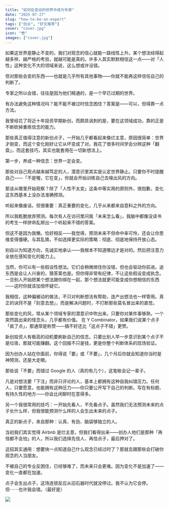 ```yaml
---
title: "如何在变动的世界中成为专家"
date: "2025-07-27"
slug: "how-to-be-an-expert"
tags: ["创业", "好文推荐"]
cover: "cover.jpg"
icon: "😎"
images: ["cover.jpg"]
---
```

如果这世界是静止不变的，我们对观念的信心就能一路线性上升。某个想法经得起越多样、越严格的考验，就越可能是真的。许多人其实默默相信这一点——对「人性」这种变化不大的领域来说，这么想或许没错。



但对那些会变的东西——也就是几乎所有其他事物——你就不能再这样信任自己的判断了。



专家之所以会错，往往是因为他们精通的，是一个早已过期的世界。



有办法避免这种情况吗？能不能不被过时信念困住？答案是——可以，但得靠一点方法。



我曾经花了将近十年投资早期新创，而颇具讽刺的是，要在这领域成功，靠的正是不断砍掉重练信念的能力。



那些真正值得注意的新创点子，一开始几乎都看起来像烂主意，原因很简单：世界才刚变，而这个变化刚好让它从坏变成了对。我花了很多时间学会分辨这种「翻盘」，而这套技巧，其实也能套用在一切新想法上。



第一步，养成一种信念：世界一定会变。



那些对自己观点越来越笃定的人，潜意识里其实是认定世界静止。只要你不时提醒自己——「不是喔，它在变」，你就会开始训练自己去嗅出风的方向。



那该从哪里开始观察？除了「人性不太变」这条中等实用的原则外，很抱歉，变化这东西基本上没办法准确预测。



听起来像废话，但很重要：真正重要的变化，几乎从来都来自意料之外的方向。



所以我乾脆放弃预测。每次有人在访问里问我「未来怎么看」，我脑中都像没读书的考生一样拼命乱掰出一个听起来不错的答案。



但这不是因为我懒。恰好相反——我觉得，预测未来不但命中率可怜，还会让你思维变得僵硬。与其乱猜，不如选择更实际的策略：彻底、彻底地保持开放心态。



别自以为知道方向，先诚实地承认——我根本不知道哪边才是对的。然后把注意力全放在感知变化的能力上。



当然，你可以有一些假设性想法。它们会稍微绑住你没错，但也会驱动你前进。追东西是会让人兴奋的，猜答案也是。但你得非常有纪律，不让这些假设变成执念。
一旦别人开始把某个想法跟你绑在一起，那个想法就更可能变成你想相信的东西——这时你就该加倍怀疑它。



我相信，这种偏被动的做法，不只对判断想法有帮助，连产出想法也一样管用。真正的诀窍不是「刻意去想」，而是解决问题时，不打断那些莫名冒出来的直觉。



那些变化的风，常从某个领域专家的潜意识中吹出来。只要你对某件事够熟，一个突然跳出来的怪念头，几乎都有价值。
在 Y Combinator，如果我们说某个点子「疯了点」，那通常是称赞——搞不好还比「这点子不错」更赞。



新创投资人有极高的动机要刷新自己的信念。只要比别人早一步意识到某个点子不是垃圾，那就可能赚翻。这个回报不只是钱，更是你整个判断体系的现场验证。



因为创办人站在你面前，你得说「要」或「不要」，几个月后你就会知道你当时是神预测，还是大走眼。



那些说「不要」而错过 Google 的人（真的有几个），这笔帐会记一辈子。



凡是对想法要「下注」而非只评论的人，基本上都拥有这种自我纠错压力。任何人，只要愿意，也能拥有这种压力——你只要公开写下自己的判断。写在有标题、有持久性的地方——你会比闲聊时在意得多。



另一个我很常用的技巧：一开始先看人，不先看点子。虽然我们无法预测未来的点子长什么样，但我很能预测什么样的人会生出未来的点子。



真正的新点子，来自那种：认真、有劲、脑袋够独立的人。



当初我们其实觉得 Airbnb 是烂主意，但我们看得出来——创办人他们是那种「再怪都不会怕」的人，所以我们选择先信人、再信点子，最后押对了。



这招其实通用：想要快一点知道自己什么观念已经过时了？那就去跟那些会打破你观念的人当朋友。



不被自己的专业反困住，已经够难了，而未来只会更难。因为变化不是加速了——变化一直都在加速。



点子会生出点子，这场连锁反应从旧石器时代就没停过。我不认为它会停。
但⋯⋯也许我会错。（最好是）




![](https://prod-files-secure.s3.us-west-2.amazonaws.com/112d0858-5090-4d34-a606-b75eb8d65fd2/46476355-9cf3-4e99-9b7a-3531bc426380/1000202064.png?X-Amz-Algorithm=AWS4-HMAC-SHA256&X-Amz-Content-Sha256=UNSIGNED-PAYLOAD&X-Amz-Credential=ASIAZI2LB466VKRDHCIY%2F20250821%2Fus-west-2%2Fs3%2Faws4_request&X-Amz-Date=20250821T233005Z&X-Amz-Expires=3600&X-Amz-Security-Token=IQoJb3JpZ2luX2VjEK7%2F%2F%2F%2F%2F%2F%2F%2F%2F%2FwEaCXVzLXdlc3QtMiJGMEQCIDewmljZ5XlASL113Ay1z4%2BmAa7dNZh6hM8ptaU5AJMlAiAY88ai5B83TGz8ZoIx6aTIDPcEFT2mmSXlPJpSH%2FH07SqIBAj3%2F%2F%2F%2F%2F%2F%2F%2F%2F%2F8BEAAaDDYzNzQyMzE4MzgwNSIMcroG%2Fj8EfpnetuXeKtwD0syko6sebz8V1pWPSFnBQqGOTVBoySQ7R0sKYkq%2B9BXS%2FlsrLXaX70JFCQloZOpbJMo2AY8vXHP0qa2UIq1zLxU%2BUWHCTUYXtDF8lWd2VWH0QwGN%2F%2BdG9DzbEPWkdRw9LhQrfYZO3KYgg6cOMyCMHoed5cyrIYohBQNVWUHPMpnp%2BL3nYA4eEvAt23uA0CEmXlPiV4ljqPHGtZlohHC%2BLW6M%2BXn1ZPmtgGSM4f1%2Bgpno7pcOSGL48zWrXMF0eZrXsL7ulY1XKEc0O8Bcn0%2FeDHhQB25OBmlU3M8NF6UK8XbaKEr%2FrSZ1yevkbbm4VtoaktpDklDIqKL9A7QxGfUYeYveL2TjjaYFvcA2yrbOosL9hEQqBpj3qd%2FZ1Z6V8IkL44hH6pjJq0g8Pt3WJFHaHcirwJZqWjGpaGDATUdnkZzASc2t9gpNPcP70uUDOSH0uIgcuOxpXa77rXTUr5vGBrmUIhchfG19%2BslZr52F2JUSTksHIKOMqErRWvEk0xSRbAJarKFFsMD0okUSzZeUhpQ0mczjJV2Blt0ZPP3HRWSjzSZ4s2kga7P3gbIifezxfVj8l0%2BsWLqFZicFteqhKocP5K%2FhE3%2FrEAbxjyFs%2FrlsRLrqvYFq6plS4OYwnLGexQY6pgFfIVsUgv1jslTHqXfJ1UiFlYrZuxuiUPc098%2Fd7%2Bali2M%2F6g9EzIMBJgudg1uyRnKISPdRstpONlSM7cAK3Iz7IpKy8A4JSzGWrEyBj1n6d5U0kAfMfNVyLj5j8%2BBfAgsbnMS1LDDqufJxaxmRjizN6D%2B2YglkDgR7lMcqO7DTV7o5H%2BOU8HkkP7t%2F9%2FgUZzkxiII0LwjvkRoM%2B%2BiNUnq%2B09ixdw8k&X-Amz-Signature=36594a65e95715a50c7af105b6bba459463b21ebd18928aae98be51496abc569&X-Amz-SignedHeaders=host&x-amz-checksum-mode=ENABLED&x-id=GetObject)

